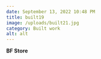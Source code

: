 ```yaml
---
date: September 13, 2022 10:48 PM
title: built19
image: /uploads/built21.jpg
category: Built work
alt: alt
---
```

**BF Store**